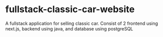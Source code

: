 # fullstack-classic-car-website
A fullstack application for selling classic car. Consist of 2 frontend using next.js, backend using java, and database using postgreSQL
